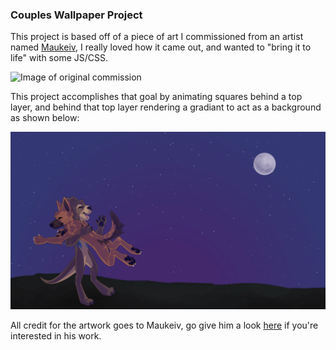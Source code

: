 ### Couples Wallpaper Project

This project is based off of a piece of art I commissioned from an artist named [Maukeiv](https://twitter.com/Maukeiv), I really loved how it came out, and wanted to "bring it to life" with some JS/CSS.

![Image of original commission](https://raw.githubusercontent.com/PhoenixSheppy/Wallpaper-Project/main/img/orig.png)

This project accomplishes that goal by animating squares behind a top layer, and behind that top layer rendering a gradiant to act as a background as shown below:

![GIF of project demo](https://raw.githubusercontent.com/PhoenixSheppy/Wallpaper-Project/main/img/wallpaperv1%20demo.gif)

All credit for the artwork goes to Maukeiv, go give him a look [here](https://twitter.com/Maukeiv) if you're interested in his work.